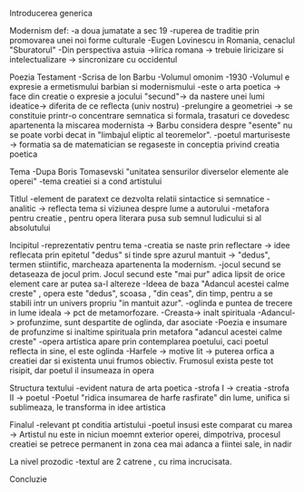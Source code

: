 Introducerea generica

Modernism def:
	-a doua jumatate a sec 19
	-ruperea de traditie prin promovarea unei noi forme culturale
	-Eugen Lovinescu in Romania, cenaclul "Sburatorul"
	-Din perspectiva astuia ->lirica romana -> trebuie liricizare si intelectualizare 
	-> sincronizare cu occidentul
	
Poezia Testament
	-Scrisa de Ion Barbu
	-Volumul omonim -1930
	-Volumul e expresie a ermetismului barbian si modernismului
	-este o arta poetica -> face din creatie o expresie a jocului "secund"-> da nastere unei lumi ideatice-> diferita de ce reflecta (univ nostru)
	-prelungire a geometriei -> se constituie printr-o concentrare semnatica si formala, trasaturi ce dovedesc apartenenta la miscarea modernista -> Barbu considera despre "esente" nu se poate vorbi decat in "limbajul eliptic al teoremelor".
	-poetul marturiseste -> formatia sa de matematician se regaseste in conceptia privind creatia poetica

Tema
	-Dupa Boris Tomasevski "unitatea sensurilor diverselor elemente ale operei"
	-tema creatiei si a cond artistului

Titlul
	-element de paratext ce dezvolta relatii sintactice si semnatice
	-analitic -> reflecta tema si viziunea despre lume a autorului
	-metafora pentru creatie , pentru opera literara pusa sub semnul ludicului si al absolutului
	
Incipitul
	-reprezentativ pentru tema
	-creatia se naste prin reflectare -> idee reflecata prin epitetul "dedus" si tinde spre azurul mantuit -> "dedus", termen stiintific, marcheaza apartenenta la modernism.
	-jocul secund se detaseaza de jocul prim. Jocul secund este "mai pur" adica lipsit de orice element care ar putea sa-l altereze
	-Ideea de baza "Adancul acestei calme creste" , opera este "dedus", scoasa , "din ceas", din timp, pentru a se stabili intr un univers propriu "in mantuit azur".
	-oglinda e puntea de trecere in lume ideala -> pct de metamorfozare.
	-Creasta-> inalt spirituala
	-Adancul-> profunzime, sunt despartite de oglinda, dar asociate
	-Poezia e insumare de profunzime si inaltime spirituala prin metafora "adancul acestei calme creste"
	-opera artistica apare prin contemplarea poetului, caci poetul reflecta in sine, el este oglinda
	-Harfele -> motive lit -> puterea orfica a creatiei dar si existenta unui frumos obiectiv. Frumosul exista peste tot risipit, dar poetul il insumeaza in opera
	
Structura textului
	-evident natura de arta poetica
	-strofa I -> creatia
	-strofa II -> poetul
	-Poetul "ridica insumarea de harfe rasfirate" din lume, unifica si sublimeaza, le transforma in idee artistica
	
Finalul
	-relevant pt conditia artistului
	-poetul insusi este comparat cu marea -> Artistul nu este in niciun moemnt exterior operei, dimpotriva, procesul creatiei se petrece permanent in zona cea mai adanca a fiintei sale, in nadir
	
La nivel prozodic
	-textul are 2 catrene , cu rima incrucisata.

Concluzie












